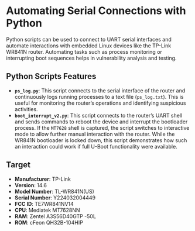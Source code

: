 # **Automating Serial Connections with Python**
Python scripts can be used to connect to UART serial interfaces and automate interactions with embedded Linux devices like the TP-Link WR841N router. Automating tasks such as process monitoring or interrupting boot sequences helps in vulnerability analysis and testing.

## **Python Scripts Features**
- **`ps_log.py`**: This script connects to the serial interface of the router and continuously logs running processes to a text file (`ps_log.txt`). This is useful for monitoring the router’s operations and identifying suspicious activities.
- **`boot_interrupt_v2.py`**: This script connects to the router’s UART shell and sends commands to reboot the device and interrupt the bootloader process. If the `MT7628` shell is captured, the script switches to interactive mode to allow further manual interaction with the router. While the WR841N bootloader is locked down, this script demonstrates how such an interaction could work if full U-Boot functionality were available.

## **Target** 
- **Manufacturer**: TP-Link
- **Version**: 14.6
- **Model Number**: TL-WR841N(US)
- **Serial Number**: Y224032004449
- **FCC ID**: TE7WR841NV14
- **CPU**: Mediatek MT7628NN
- **RAM**: Zentel A3S56D40GTP -50L
- **ROM**: cFeon QH32B-104HIP
